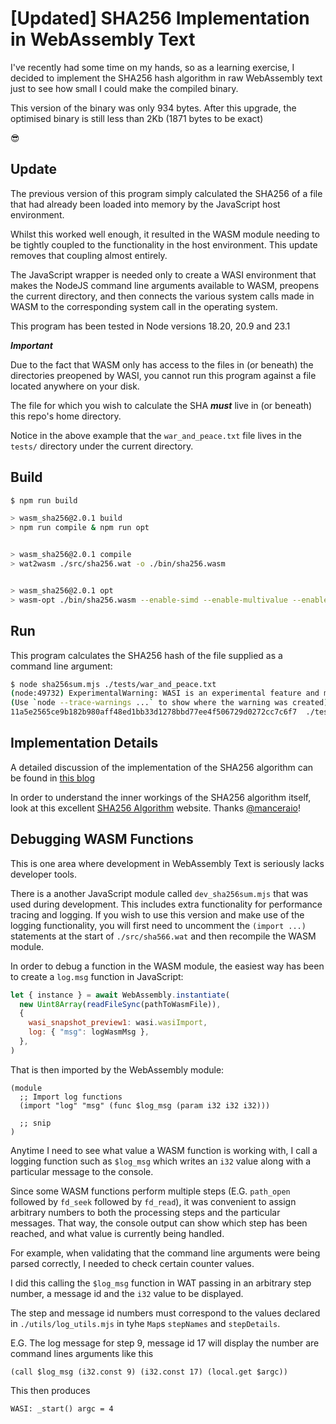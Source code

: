 # [Updated] SHA256 Implementation in WebAssembly Text

I've recently had some time on my hands, so as a learning exercise, I decided to implement the SHA256 hash algorithm in raw WebAssembly text just to see how small I could make the compiled binary.

This version of the binary was only 934 bytes.
After this upgrade, the optimised binary is still less than 2Kb (1871 bytes to be exact)

😎

## Update

The previous version of this program simply calculated the SHA256 of a file that had already been loaded into memory by the JavaScript host environment.

Whilst this worked well enough, it resulted in the WASM module needing to be tightly coupled to the functionality in the host environment.
This update removes that coupling almost entirely.

The JavaScript wrapper is needed only to create a WASI environment that makes the NodeJS command line arguments available to WASM, preopens the current directory, and then connects the various system calls made in WASM to the corresponding system call in the operating system.

This program has been tested in Node versions 18.20, 20.9 and 23.1

***Important***

Due to the fact that WASM only has access to the files in (or beneath) the directories preopened by WASI, you cannot run this program against a file located anywhere on your disk.

The file for which you wish to calculate the SHA ***must*** live in (or beneath) this repo's home directory.

Notice in the above example that the `war_and_peace.txt` file lives in the `tests/` directory under the current directory.

## Build

```bash
$ npm run build

> wasm_sha256@2.0.1 build
> npm run compile & npm run opt


> wasm_sha256@2.0.1 compile
> wat2wasm ./src/sha256.wat -o ./bin/sha256.wasm


> wasm_sha256@2.0.1 opt
> wasm-opt ./bin/sha256.wasm --enable-simd --enable-multivalue --enable-bulk-memory -O4 -o ./bin/sha256_opt.wasm
```

## Run

This program calculates the SHA256 hash of the file supplied as a command line argument:

```bash
$ node sha256sum.mjs ./tests/war_and_peace.txt
(node:49732) ExperimentalWarning: WASI is an experimental feature and might change at any time
(Use `node --trace-warnings ...` to show where the warning was created)
11a5e2565ce9b182b980aff48ed1bb33d1278bbd77ee4f506729d0272cc7c6f7  ./tests/war_and_peace.txt
```

## Implementation Details

A detailed discussion of the implementation of the SHA256 algorithm can be found in [this blog](https://awesome.red-badger.com/chriswhealy/sha256-webassembly)

In order to understand the inner workings of the SHA256 algorithm itself, look at this excellent [SHA256 Algorithm](https://sha256algorithm.com/) website.
Thanks [@manceraio](https://twitter.com/manceraio)!

## Debugging WASM Functions

This is one area where development in WebAssembly Text is seriously lacks developer tools.

There is a another JavaScript module called `dev_sha256sum.mjs` that was used during development.
This includes extra functionality for performance tracing and logging.
If you wish to use this version and make use of the logging functionality, you will first need to uncomment the `(import ...)` statements at the start of `./src/sha566.wat` and then recompile the WASM module.

In order to debug a function in the WASM module, the easiest way has been to create a `log.msg` function in JavaScript:

```javascript
let { instance } = await WebAssembly.instantiate(
  new Uint8Array(readFileSync(pathToWasmFile)),
  {
    wasi_snapshot_preview1: wasi.wasiImport,
    log: { "msg": logWasmMsg },
  },
)
```

That is then imported by the WebAssembly module:

```wat
(module
  ;; Import log functions
  (import "log" "msg" (func $log_msg (param i32 i32 i32)))

  ;; snip
)
```

Anytime I need to see what value a WASM function is working with, I call a logging function such as `$log_msg` which writes an `i32` value along with a particular message to the console.

Since some WASM functions perform multiple steps (E.G. `path_open` followed by `fd_seek` followed by `fd_read`), it was convenient to assign arbitrary numbers to both the processing steps and the particular messages.
That way, the console output can show which step has been reached, and what value is currently being handled.

For example, when validating that the command line arguments were being parsed correctly, I needed to check certain counter values.

I did this calling the `$log_msg` function in WAT passing in an arbitrary step number, a message id and the `i32` value to be displayed.

The step and message id numbers must correspond to the values declared in `./utils/log_utils.mjs` in tyhe `Map`s `stepNames` and `stepDetails`.

E.G. The log message for step 9, message id 17 will display the number are command lines arguments like this

```wat
(call $log_msg (i32.const 9) (i32.const 17) (local.get $argc))
```

This then produces 

```
WASI: _start() argc = 4
```
